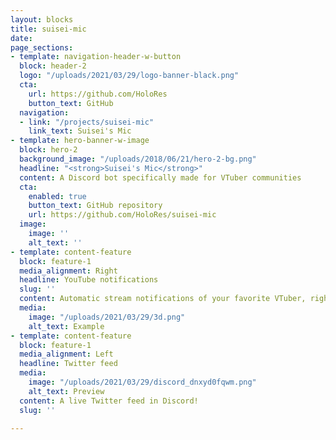 ```yaml
---
layout: blocks
title: suisei-mic
date: 
page_sections:
- template: navigation-header-w-button
  block: header-2
  logo: "/uploads/2021/03/29/logo-banner-black.png"
  cta:
    url: https://github.com/HoloRes
    button_text: GitHub
  navigation:
  - link: "/projects/suisei-mic"
    link_text: Suisei's Mic
- template: hero-banner-w-image
  block: hero-2
  background_image: "/uploads/2018/06/21/hero-2-bg.png"
  headline: "<strong>Suisei's Mic</strong>"
  content: A Discord bot specifically made for VTuber communities
  cta:
    enabled: true
    button_text: GitHub repository
    url: https://github.com/HoloRes/suisei-mic
  image:
    image: ''
    alt_text: ''
- template: content-feature
  block: feature-1
  media_alignment: Right
  headline: YouTube notifications
  slug: ''
  content: Automatic stream notifications of your favorite VTuber, right in Discord!
  media:
    image: "/uploads/2021/03/29/3d.png"
    alt_text: Example
- template: content-feature
  block: feature-1
  media_alignment: Left
  headline: Twitter feed
  media:
    image: "/uploads/2021/03/29/discord_dnxyd0fqwm.png"
    alt_text: Preview
  content: A live Twitter feed in Discord!
  slug: ''

---
```

